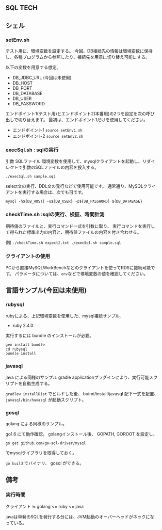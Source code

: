 SQL TECH
----------


## シェル

### setEnv.sh

テスト用に、環境変数を設定する。
今回、DB接続先の情報は環境変数に保持し、各種プログラムから参照したり、接続先を用意に切り替え可能にする。

以下の変数を用意する想定。

+ DB_JDBC_URL (今回は未使用)
+ DB_HOST
+ DB_PORT
+ DB_DATABASE
+ DB_USER
+ DB_PASSWORD

エンドポイント1(テスト用)とエンドポイント2(本番用)の2つを設定を次の呼び出しで切り替えます。
最初は、エンドポイント1だけを使用してください。
+ エンドポイント1 `source setEnv1.sh`
+ エンドポイント2 `source setEnv2.sh`

### execSql.sh : sqlの実行
 
 引数 SQLファイル
 環境変数を使用して、mysqlクライアントを起動し、リダイレクトで引数のSQLファイルの内容を投入する。

`./execSql.sh sample.sql `

select文の実行、DDL文の発行などで使用可能です。
通常通り、MySQLクライアントを実行する場合は、次でも可です。

`mysql -h${DB_HOST} -u${DB_USER} -p${DB_PASSWORD} ${DB_DATABASE}`

### checkTime.sh :sqlの実行、検証、時間計測

期待値のファイルと、実行コマンド一式を引数に取り、
実行コマンドを実行して得られた標準出力の内容と、期待値ファイルの内容を付き合わせる。

例)
 ` ./checkTime.sh expect2.txt ./execSql.sh sample.sql ` 

### クライアントの使用
PCから直接MySQLWorkBenchなどのクライアントを使ってRDSに接続可能です。
パラメータについては、`env`などで環境変数の値を確認してください。


## 言語サンプル(今回は未使用)


### rubysql
rubyによる、上記環境変数を使用した、mysql接続サンプル.

+ ruby 2.4.0

実行するには bundle のインストールが必要。

```ruby
gem install bundle
cd rubysql
bundle install
```

### javasql

java による同様のサンプル
gradle applicationプラグインにより、実行可能スクリプトを自動生成する。

`gradlew installDist` 
でビルドした後、 buind/install/javasql 配下一式を配置、
`javasql/bin/havasql` が起動スクリプト。

### gosql

golang による同様のサンプル。

go1.6 にて動作確認。
golangインストール後、 GOPATH, GOROOT を設定し、

`go get github.com/go-sql-driver/mysql` 

でmysqlライブラリを取得しておく。

`go build` でバイナリ、 gosql ができる。

## 備考

### 実行時間

クライアント ≒ golang <= ruby <= java

javaは単発のSQLを発行する分には、JVM起動のオーバーヘッドがネックになっている。
